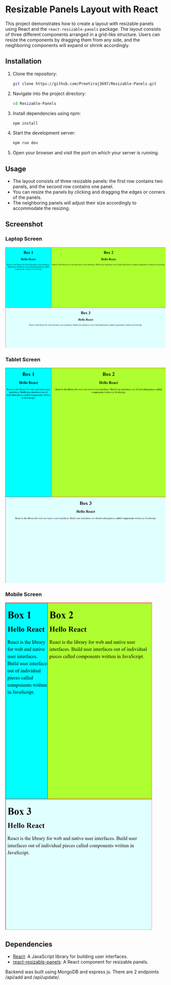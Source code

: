 # Resizable Panels Layout with React

This project demonstrates how to create a layout with resizable panels using React and the `react-resizable-panels` package. The layout consists of three different components arranged in a grid-like structure. Users can resize the components by dragging them from any side, and the neighboring components will expand or shrink accordingly.

## Installation

1. Clone the repository:

    ```bash
    git clone https://github.com/Preetiraj3697/Resizable-Panels.git
    ```

2. Navigate into the project directory:

    ```bash
    cd Resizable-Panels
    ```

3. Install dependencies using npm:

    ```bash
    npm install
    ```

4. Start the development server:

    ```bash
    npm run dev
    ```

5. Open your browser and visit the port on which your server is running.

## Usage

- The layout consists of three resizable panels: the first row contains two panels, and the second row contains one panel.
- You can resize the panels by clicking and dragging the edges or corners of the panels.
- The neighboring panels will adjust their size accordingly to accommodate the resizing.

## Screenshot

### Laptop Screen
<img src="./src/images/laptop.png" alt="laptop image">

### Tablet Screen
<img src="./src/images/Tablet.png" alt="laptop image">

### Mobile Screen
<img src="./src/images/mobile.png" alt="laptop image">

## Dependencies

- [React](https://reactjs.org/): A JavaScript library for building user interfaces.
- [react-resizable-panels](https://www.npmjs.com/package/react-resizable-panels): A React component for resizable panels.

Backend was built using MongoDB and express js. There are 2 endpoints /api/add and /api/update/.
